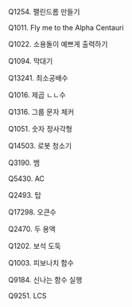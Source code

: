 Q1254. 팰린드롬 만들기

Q1011. Fly me to the Alpha Centauri 

Q1022. 소용돌이 예쁘게 출력하기

Q1094. 막대기

Q13241. 최소공배수

Q1016. 제곱 ㄴㄴ수

Q1316. 그룹 문자 체커

Q1051. 숫자 정사각형

Q14503. 로봇 청소기

Q3190. 뱀

Q5430. AC

Q2493. 탑

Q17298. 오큰수

Q2470. 두 용액

Q1202. 보석 도둑

Q1003. 피보나치 함수

Q9184. 신나는 함수 실행

Q9251. LCS